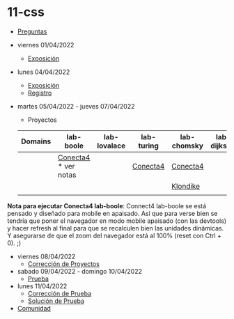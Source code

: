 # 11-css

- [Preguntas](https://escuela.it/master-programacion-diseno-software)
- viernes 01/04/2022
  - [Exposición](https://escuela.it/master-programacion-diseno-software)
- lunes 04/04/2022
  - [Exposición](https://escuela.it/master-programacion-diseno-software)
  - [Registro](https://forms.gle/gB7e7DFBovHvovMh6)
- martes 05/04/2022 - jueves 07/04/2022
  - Proyectos
  
  |Domains|lab-boole|lab-lovalace|lab-turing|lab-chomsky|lab-dijkstra|
  |-------|---------|------------|----------|-----------|--------------|
  |       |[Conecta4](https://github.com/USantaTecla-ed-mpds/lab-boole/tree/master/tech-css/game-connect4/0.0.publicationLanguage) * ver notas|            |  [Conecta4](https://github.com/USantaTecla-ed-mpds/lab-turing/tree/master/tech-css/game-connect4)        |   [Conecta4](https://github.com/USantaTecla-ed-mpds/lab-chomsky/tree/master/tech-css/game-connect4/0.0.publicationLanguage)        |              |
  |       |         |            |          |  [Klondike](https://github.com/USantaTecla-ed-mpds/lab-chomsky/tree/master/tech-css/game-klondike/0.0.publicationLanguage)         |              |
  |       |         |            |          |           |              |


**Nota para ejecutar Conecta4 lab-boole**: Connect4 lab-boole se está pensado y diseñado para mobile en apaisado.
Así que para verse bien se tendría que poner el navegador en modo mobile apaisado (con las devtools) y hacer refresh al final para que se recalculen bien las unidades dinámicas.
Y asegurarse de que el zoom del navegador está al 100% (reset con Ctrl + 0).  ;)

- viernes 08/04/2022
  - [Corrección de Proyectos](https://escuela.it/master-programacion-diseno-software)
- sabado 09/04/2022 - domingo 10/04/2022
  - [Prueba](https://forms.gle/xiKkFgPx3PsBwod97)
- lunes 11/04/2022
  - [Corrección de Prueba](https://escuela.it/master-programacion-diseno-software)
  - [Solución de Prueba](https://docs.google.com/spreadsheets/d/1Uwtqa5VdD5wK2X7eLgkS6_th16aPnsW8pa5Ft2TyLPo/edit#gid=0)
- [Comunidad](https://app.slack.com/client/T02S3KYD464/C02UL60KHEC)